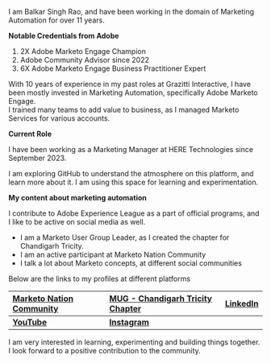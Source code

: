 I am Balkar Singh Rao, and have been working in the domain of Marketing Automation for over 11 years.

**Notable Credentials from Adobe**

1. 2X Adobe Marketo Engage Champion  
2. Adobe Community Advisor since 2022  
3. 6X Adobe Marketo Engage Business Practitioner Expert

With 10 years of experience in my past roles at Grazitti Interactive, I have been mostly invested in Marketing Automation, specifically Adobe Marketo Engage.  
I trained many teams to add value to business, as I managed Marketo Services for various accounts.

**Current Role**

I have been working as a Marketing Manager at HERE Technologies since September 2023\.

I am exploring GitHub to understand the atmosphere on this platform, and learn more about it. I am using this space for learning and experimentation.

**My content about marketing automation**

I contribute to Adobe Experience League as a part of official programs, and I like to be active on social media as well.

* I am a Marketo User Group Leader, as I created the chapter for Chandigarh Tricity.  
* I am an active participant at Marketo Nation Community  
* I talk a lot about Marketo concepts, at different social communities

Below are the links to my profiles at different platforms

| **[Marketo Nation Community](https://nation.marketo.com/t5/user/viewprofilepage/user-id/6983)** | **[MUG - Chandigarh Tricity Chapter](https://mugs.marketo.com/chandigarh-tricity/)** | **[LinkedIn](https://www.linkedin.com/in/marketingoperations/)** |
| :---- | :---- | :---- |
| **[YouTube](https://www.youtube.com/@balkarsinghrao)** | **[Instagram](https://www.instagram.com/balkar_singh_rao/)** |  |

I am very interested in learning, experimenting and building things together. I look forward to a positive contribution to the community.

